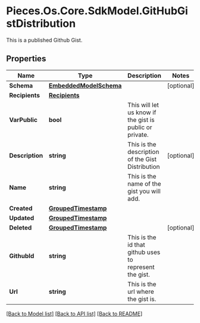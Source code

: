 # Pieces.Os.Core.SdkModel.GitHubGistDistribution
This is a published Github Gist.

## Properties

Name | Type | Description | Notes
------------ | ------------- | ------------- | -------------
**Schema** | [**EmbeddedModelSchema**](EmbeddedModelSchema.md) |  | [optional] 
**Recipients** | [**Recipients**](Recipients.md) |  | 
**VarPublic** | **bool** | This will let us know if the gist is public or private. | 
**Description** | **string** | This is the description of the Gist Distribution | [optional] 
**Name** | **string** | This is the name of the gist you will add. | 
**Created** | [**GroupedTimestamp**](GroupedTimestamp.md) |  | 
**Updated** | [**GroupedTimestamp**](GroupedTimestamp.md) |  | 
**Deleted** | [**GroupedTimestamp**](GroupedTimestamp.md) |  | [optional] 
**GithubId** | **string** | This is the id that github uses to represent the gist. | 
**Url** | **string** | This is the url where the gist is. | 

[[Back to Model list]](../README.md#documentation-for-models) [[Back to API list]](../README.md#documentation-for-api-endpoints) [[Back to README]](../README.md)

